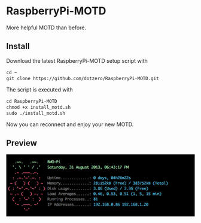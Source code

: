 RaspberryPi-MOTD
================

More helpful MOTD than before.


## Install

Download the latest RaspberryPi-MOTD setup script with

    cd ~
    git clone https://github.com/dotzero/RaspberryPi-MOTD.git
    
The script is executed with

    cd RaspberryPi-MOTD
    chmod +x install_motd.sh
    sudo ./install_motd.sh

Now you can reconnect and enjoy your new MOTD.

## Preview

![Screen Shot](https://github.com/dotzero/RaspberryPi-MOTD/raw/master/screenshot.png)
